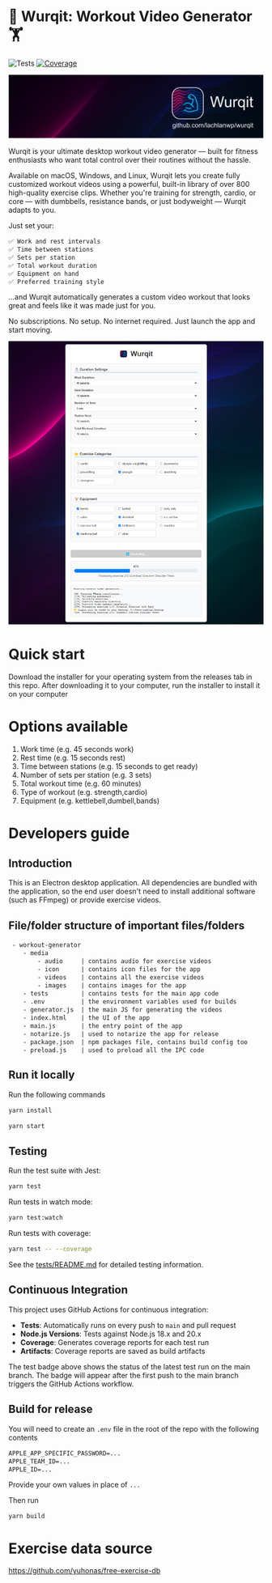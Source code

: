# 💪 Wurqit: Workout Video Generator 🏋️


![Tests](https://github.com/lachlanwp/wurqit/actions/workflows/tests.yml/badge.svg)
[![Coverage](https://img.shields.io/endpoint?url=https://raw.githubusercontent.com/lachlanwp/Wurqit/refs/heads/gh-pages/badges/coverage.json)](https://github.com/lachlanwp/wurqit/actions/workflows/tests.yml)

<img src="promo.png" alt="Description" style="max-width:100%; height:auto;" />

Wurqit is your ultimate desktop workout video generator — built for fitness enthusiasts who want total control over their routines without the hassle.

Available on macOS, Windows, and Linux, Wurqit lets you create fully customized workout videos using a powerful, built-in library of over 800 high-quality exercise clips. Whether you're training for strength, cardio, or core — with dumbbells, resistance bands, or just bodyweight — Wurqit adapts to you.

Just set your:

    ✅ Work and rest intervals
    ✅ Time between stations
    ✅ Sets per station
    ✅ Total workout duration
    ✅ Equipment on hand
    ✅ Preferred training style

…and Wurqit automatically generates a custom video workout that looks great and feels like it was made just for you.

No subscriptions. No setup. No internet required. Just launch the app and start moving.

![User interface](screenshot.png)

# Quick start

Download the installer for your operating system from the releases tab in this repo. After downloading it to your computer, run the installer to install it on your computer

# Options available

1. Work time (e.g. 45 seconds work)
2. Rest time (e.g. 15 seconds rest)
3. Time between stations (e.g. 15 seconds to get ready)
4. Number of sets per station (e.g. 3 sets)
5. Total workout time (e.g. 60 minutes)
6. Type of workout (e.g. strength,cardio)
7. Equipment (e.g. kettlebell,dumbell,bands)

# Developers guide

## Introduction

This is an Electron desktop application. All dependencies are bundled with the application, so the end user doesn't need to install additional software (such as FFmpeg) or provide exercise videos.

## File/folder structure of important files/folders

```
 - workout-generator
    - media
        - audio     | contains audio for exercise videos
        - icon      | contains icon files for the app
        - videos    | contains all the exercise videos
        - images    | contains images for the app
    - tests         | contains tests for the main app code
    - .env          | the environment variables used for builds
    - generator.js  | the main JS for generating the videos
    - index.html    | the UI of the app
    - main.js       | the entry point of the app
    - notarize.js   | used to notarize the app for release
    - package.json  | npm packages file, contains build config too
    - preload.js    | used to preload all the IPC code
```

## Run it locally

Run the following commands

```bash
yarn install
```

```bash
yarn start
```

## Testing

Run the test suite with Jest:

```bash
yarn test
```

Run tests in watch mode:

```bash
yarn test:watch
```

Run tests with coverage:

```bash
yarn test -- --coverage
```

See the [tests/README.md](tests/README.md) for detailed testing information.

## Continuous Integration

This project uses GitHub Actions for continuous integration:

- **Tests**: Automatically runs on every push to `main` and pull request
- **Node.js Versions**: Tests against Node.js 18.x and 20.x
- **Coverage**: Generates coverage reports for each test run
- **Artifacts**: Coverage reports are saved as build artifacts

The test badge above shows the status of the latest test run on the main branch. The badge will appear after the first push to the main branch triggers the GitHub Actions workflow.

## Build for release

You will need to create an `.env` file in the root of the repo with the following contents

```
APPLE_APP_SPECIFIC_PASSWORD=...
APPLE_TEAM_ID=...
APPLE_ID=...
```

Provide your own values in place of `...`

Then run

```bash
yarn build
```

# Exercise data source

https://github.com/yuhonas/free-exercise-db
